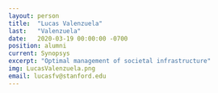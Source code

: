 ```yaml
---
layout: person
title:  "Lucas Valenzuela"
last:   "Valenzuela"
date:   2020-03-19 00:00:00 -0700
position: alumni
current: Synopsys
excerpt: "Optimal management of societal infrastructure"
img: LucasValenzuela.png
email: lucasfv@stanford.edu
---
```


